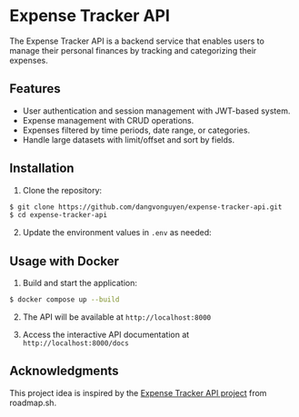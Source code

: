# Expense Tracker API

The Expense Tracker API is a backend service that enables users to manage their personal finances by tracking and categorizing their expenses.

## Features

- User authentication and session management with JWT-based system.
- Expense management with CRUD operations.
- Expenses filtered by time periods, date range, or categories.
- Handle large datasets with limit/offset and sort by fields.

## Installation

1. Clone the repository:

```bash
$ git clone https://github.com/dangvonguyen/expense-tracker-api.git
$ cd expense-tracker-api
```

2. Update the environment values in `.env` as needed:

## Usage with Docker

1. Build and start the application:

```bash
$ docker compose up --build
```

2. The API will be available at `http://localhost:8000`

3. Access the interactive API documentation at `http://localhost:8000/docs`

## Acknowledgments

This project idea is inspired by the [Expense Tracker API project](https://roadmap.sh/projects/expense-tracker-api) from roadmap.sh.
